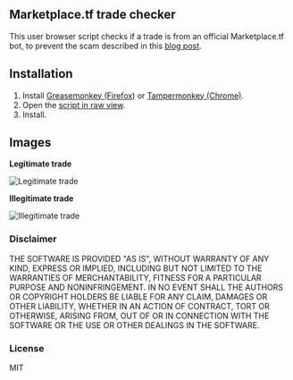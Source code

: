 ## Marketplace.tf trade checker

This user browser script checks if a trade is from an official Marketplace.tf bot, to prevent the scam described in this [blog post](https://marketplace.tf/blog/posts/YHLZOB).

## Installation

1. Install [Greasemonkey (Firefox)](http://www.greasespot.net/) or [Tampermonkey (Chrome)](https://chrome.google.com/webstore/detail/tampermonkey/dhdgffkkebhmkfjojejmpbldmpobfkfo).
2. Open the [script in raw view](https://github.com/dyhli/plugin-mptf-trade-check/raw/master/mptf_trade_check.user.js).
3. Install.

## Images

**Legitimate trade**

![Legitimate trade](https://i.imgur.com/UIH2JmW.png)

**Illegitimate trade**

![Illegitimate trade](https://i.imgur.com/i93gBjG.png)

### Disclaimer
THE SOFTWARE IS PROVIDED "AS IS", WITHOUT WARRANTY OF ANY KIND, EXPRESS OR
IMPLIED, INCLUDING BUT NOT LIMITED TO THE WARRANTIES OF MERCHANTABILITY,
FITNESS FOR A PARTICULAR PURPOSE AND NONINFRINGEMENT. IN NO EVENT SHALL THE
AUTHORS OR COPYRIGHT HOLDERS BE LIABLE FOR ANY CLAIM, DAMAGES OR OTHER
LIABILITY, WHETHER IN AN ACTION OF CONTRACT, TORT OR OTHERWISE, ARISING FROM,
OUT OF OR IN CONNECTION WITH THE SOFTWARE OR THE USE OR OTHER DEALINGS IN
THE SOFTWARE.

### License
MIT